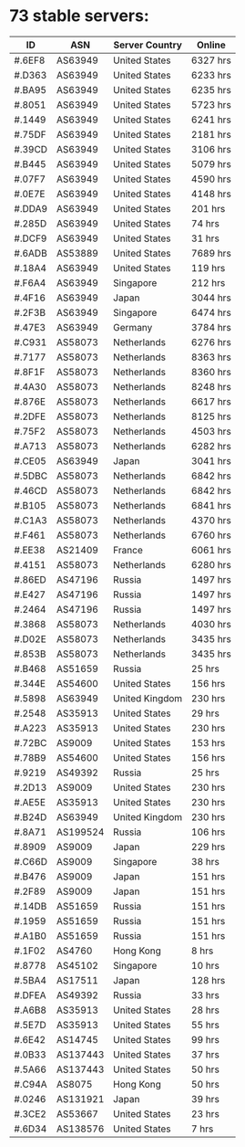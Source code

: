 # 73 stable servers:

| ID | ASN | Server Country | Online |
| ------ | ------ | ------ | ------ |
| #.6EF8 | AS63949 | United States | 6327 hrs |
| #.D363 | AS63949 | United States | 6233 hrs |
| #.BA95 | AS63949 | United States | 6235 hrs |
| #.8051 | AS63949 | United States | 5723 hrs |
| #.1449 | AS63949 | United States | 6241 hrs |
| #.75DF | AS63949 | United States | 2181 hrs |
| #.39CD | AS63949 | United States | 3106 hrs |
| #.B445 | AS63949 | United States | 5079 hrs |
| #.07F7 | AS63949 | United States | 4590 hrs |
| #.0E7E | AS63949 | United States | 4148 hrs |
| #.DDA9 | AS63949 | United States | 201 hrs |
| #.285D | AS63949 | United States | 74 hrs |
| #.DCF9 | AS63949 | United States | 31 hrs |
| #.6ADB | AS53889 | United States | 7689 hrs |
| #.18A4 | AS63949 | United States | 119 hrs |
| #.F6A4 | AS63949 | Singapore | 212 hrs |
| #.4F16 | AS63949 | Japan | 3044 hrs |
| #.2F3B | AS63949 | Singapore | 6474 hrs |
| #.47E3 | AS63949 | Germany | 3784 hrs |
| #.C931 | AS58073 | Netherlands | 6276 hrs |
| #.7177 | AS58073 | Netherlands | 8363 hrs |
| #.8F1F | AS58073 | Netherlands | 8360 hrs |
| #.4A30 | AS58073 | Netherlands | 8248 hrs |
| #.876E | AS58073 | Netherlands | 6617 hrs |
| #.2DFE | AS58073 | Netherlands | 8125 hrs |
| #.75F2 | AS58073 | Netherlands | 4503 hrs |
| #.A713 | AS58073 | Netherlands | 6282 hrs |
| #.CE05 | AS63949 | Japan | 3041 hrs |
| #.5DBC | AS58073 | Netherlands | 6842 hrs |
| #.46CD | AS58073 | Netherlands | 6842 hrs |
| #.B105 | AS58073 | Netherlands | 6841 hrs |
| #.C1A3 | AS58073 | Netherlands | 4370 hrs |
| #.F461 | AS58073 | Netherlands | 6760 hrs |
| #.EE38 | AS21409 | France | 6061 hrs |
| #.4151 | AS58073 | Netherlands | 6280 hrs |
| #.86ED | AS47196 | Russia | 1497 hrs |
| #.E427 | AS47196 | Russia | 1497 hrs |
| #.2464 | AS47196 | Russia | 1497 hrs |
| #.3868 | AS58073 | Netherlands | 4030 hrs |
| #.D02E | AS58073 | Netherlands | 3435 hrs |
| #.853B | AS58073 | Netherlands | 3435 hrs |
| #.B468 | AS51659 | Russia | 25 hrs |
| #.344E | AS54600 | United States | 156 hrs |
| #.5898 | AS63949 | United Kingdom | 230 hrs |
| #.2548 | AS35913 | United States | 29 hrs |
| #.A223 | AS35913 | United States | 230 hrs |
| #.72BC | AS9009 | United States | 153 hrs |
| #.78B9 | AS54600 | United States | 156 hrs |
| #.9219 | AS49392 | Russia | 25 hrs |
| #.2D13 | AS9009 | United States | 230 hrs |
| #.AE5E | AS35913 | United States | 230 hrs |
| #.B24D | AS63949 | United Kingdom | 230 hrs |
| #.8A71 | AS199524 | Russia | 106 hrs |
| #.8909 | AS9009 | Japan | 229 hrs |
| #.C66D | AS9009 | Singapore | 38 hrs |
| #.B476 | AS9009 | Japan | 151 hrs |
| #.2F89 | AS9009 | Japan | 151 hrs |
| #.14DB | AS51659 | Russia | 151 hrs |
| #.1959 | AS51659 | Russia | 151 hrs |
| #.A1B0 | AS51659 | Russia | 151 hrs |
| #.1F02 | AS4760 | Hong Kong | 8 hrs |
| #.8778 | AS45102 | Singapore | 10 hrs |
| #.5BA4 | AS17511 | Japan | 128 hrs |
| #.DFEA | AS49392 | Russia | 33 hrs |
| #.A6B8 | AS35913 | United States | 28 hrs |
| #.5E7D | AS35913 | United States | 55 hrs |
| #.6E42 | AS14745 | United States | 99 hrs |
| #.0B33 | AS137443 | United States | 37 hrs |
| #.5A66 | AS137443 | United States | 50 hrs |
| #.C94A | AS8075 | Hong Kong | 50 hrs |
| #.0246 | AS131921 | Japan | 39 hrs |
| #.3CE2 | AS53667 | United States | 23 hrs |
| #.6D34 | AS138576 | United States | 7 hrs |

